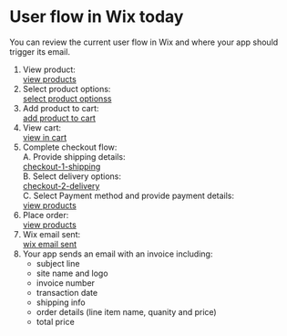 # User flow in Wix today

You can review the current user flow in Wix and where your app should trigger its email.

1. View product:  
  [view products](./images/view-products.png?raw=true)  
1. Select product options:  
  [select product optionss](./images/select-product-options.png?raw=true)  
1. Add product to cart:  
   [add product to cart](./images/add-product-to-cart.png?raw=true)  
1. View cart:  
   [view in cart](./images/view-in-cart.png?raw=true)  
1. Complete checkout flow:  
   A. Provide shipping details:  
   [checkout-1-shipping](./images/checkout-1-shipping.png?raw=true)  
   B. Select delivery options:  
   [checkout-2-delivery](./images/checkout-2-delivery.png?raw=true)  
   C. Select Payment method and provide payment details:  
   [view products](./images/view-products.png?raw=true)  
1. Place order:  
   [view products](./images/view-products.png?raw=true)  
1. Wix email sent:  
   [wix email sent](./images/wix-email-sent.png?raw=true)  
1. Your app sends an email with an invoice including:
     - subject line
     - site name and logo
     - invoice number
     - transaction date
     - shipping info
     - order details (line item name, quanity and price)
     - total price
   
